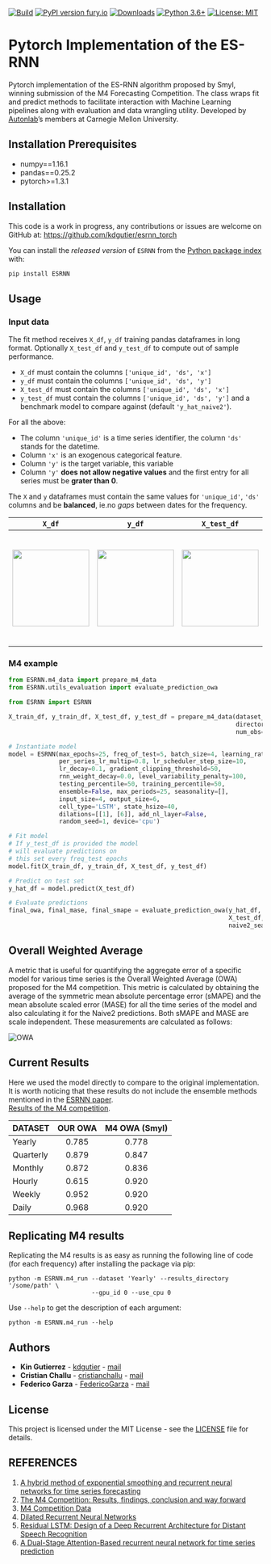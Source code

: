 [![Build](https://github.com/kdgutier/esrnn_torch/workflows/Python%20package/badge.svg?branch=pip)](https://github.com/kdgutier/esrnn_torch/tree/pip)
[![PyPI version fury.io](https://badge.fury.io/py/ESRNN.svg)](https://pypi.python.org/pypi/ESRNN/)
[![Downloads](https://pepy.tech/badge/esrnn)](https://pepy.tech/project/esrnn)
[![Python 3.6+](https://img.shields.io/badge/python-3.6+-blue.svg)](https://www.python.org/downloads/release/python-360+/)
[![License: MIT](https://img.shields.io/badge/License-MIT-green.svg)](https://github.com/kdgutier/esrnn_torch/blob/master/LICENSE)


# Pytorch Implementation of the ES-RNN
Pytorch implementation of the ES-RNN algorithm proposed by Smyl, winning submission of the M4 Forecasting Competition. The class wraps fit and predict methods to facilitate interaction with Machine Learning pipelines along with evaluation and data wrangling utility. Developed by [Autonlab](https://www.autonlab.org/)’s members at Carnegie Mellon University.

## Installation Prerequisites
* numpy==1.16.1
* pandas==0.25.2
* pytorch>=1.3.1

## Installation

This code is a work in progress, any contributions or issues are welcome on
GitHub at: https://github.com/kdgutier/esrnn_torch

You can install the *released version* of `ESRNN` from the [Python package index](https://pypi.org) with:

```python
pip install ESRNN
```

## Usage

### Input data

The fit method receives `X_df`, `y_df` training pandas dataframes in long format. Optionally `X_test_df` and `y_test_df` to compute out of sample performance.
- `X_df` must contain the columns `['unique_id', 'ds', 'x']`
- `y_df` must contain the columns `['unique_id', 'ds', 'y']`
- `X_test_df` must contain the columns `['unique_id', 'ds', 'x']`
- `y_test_df` must contain the columns `['unique_id', 'ds', 'y']` and a benchmark model to compare against  (default `'y_hat_naive2'`).

For all the above:
- The column `'unique_id'` is a time series identifier, the column `'ds'` stands for the datetime.
- Column `'x'` is an exogenous categorical feature.
- Column `'y'` is the target variable, this variable 
- Column `'y'` **does not allow negative values** and the first entry for all series must be **grater than 0**.

The `X` and `y` dataframes must contain the same values for `'unique_id'`, `'ds'` columns and be **balanced**, ie.no *gaps* between dates for the frequency.


<center>

|`X_df`|`y_df` |`X_test_df`| `y_test_df`|
|:-----------:|:-----------:|:-----------:|:-----------:|
|<img src="https://raw.githubusercontent.com/kdgutier/esrnn_torch/master/.github/images/x_train.png" width="152"> | <img src="https://raw.githubusercontent.com/kdgutier/esrnn_torch/master/.github/images/y_train.png" width="152"> | <img src="https://raw.githubusercontent.com/kdgutier/esrnn_torch/master/.github/images/x_test.png" width="152"> | <img src="https://raw.githubusercontent.com/kdgutier/esrnn_torch/master/.github/images/y_test.png" width="223">|

</center>


### M4 example


```python
from ESRNN.m4_data import prepare_m4_data
from ESRNN.utils_evaluation import evaluate_prediction_owa

from ESRNN import ESRNN

X_train_df, y_train_df, X_test_df, y_test_df = prepare_m4_data(dataset_name='Yearly',
                                                               directory = './data',
                                                               num_obs=1000)

# Instantiate model
model = ESRNN(max_epochs=25, freq_of_test=5, batch_size=4, learning_rate=1e-4,
              per_series_lr_multip=0.8, lr_scheduler_step_size=10,
              lr_decay=0.1, gradient_clipping_threshold=50,
              rnn_weight_decay=0.0, level_variability_penalty=100,
              testing_percentile=50, training_percentile=50,
              ensemble=False, max_periods=25, seasonality=[],
              input_size=4, output_size=6,
              cell_type='LSTM', state_hsize=40,
              dilations=[[1], [6]], add_nl_layer=False,
              random_seed=1, device='cpu')

# Fit model
# If y_test_df is provided the model
# will evaluate predictions on
# this set every freq_test epochs
model.fit(X_train_df, y_train_df, X_test_df, y_test_df)

# Predict on test set
y_hat_df = model.predict(X_test_df)

# Evaluate predictions
final_owa, final_mase, final_smape = evaluate_prediction_owa(y_hat_df, y_train_df,
                                                             X_test_df, y_test_df,
                                                             naive2_seasonality=1)
```
## Overall Weighted Average

A metric that is useful for quantifying the aggregate error of a specific model for various time series is the Overall Weighted Average (OWA) proposed for the M4 competition. This metric is calculated by obtaining the average of the symmetric mean absolute percentage error (sMAPE) and the mean absolute scaled error (MASE) for all the time series of the model and also calculating it for the Naive2 predictions. Both sMAPE and MASE are scale independent. These measurements are calculated as follows:

![OWA](https://raw.githubusercontent.com/kdgutier/esrnn_torch/master/.github/images/metrics.png)



## Current Results
Here we used the model directly to compare to the original implementation. It is worth noticing that these results do not include the ensemble methods mentioned in the [ESRNN paper](https://www.sciencedirect.com/science/article/pii/S0169207019301153).<br/>
[Results of the M4 competition](https://www.researchgate.net/publication/325901666_The_M4_Competition_Results_findings_conclusion_and_way_forward).
<br/>

| DATASET   | OUR OWA | M4 OWA (Smyl) |
|-----------|:---------:|:--------:|
| Yearly    | 0.785   | 0.778  |
| Quarterly | 0.879   | 0.847  |
| Monthly   | 0.872   | 0.836  |
| Hourly    | 0.615   | 0.920  |
| Weekly    | 0.952   | 0.920  |
| Daily     | 0.968   | 0.920  |


## Replicating M4 results


Replicating the M4 results is as easy as running the following line of code (for each frequency) after installing the package via pip:

```console
python -m ESRNN.m4_run --dataset 'Yearly' --results_directory '/some/path' \
                       --gpu_id 0 --use_cpu 0
```

Use `--help` to get the description of each argument:

```console
python -m ESRNN.m4_run --help
```

## Authors
* **Kin Gutierrez** - [kdgutier](https://github.com/kdgutier) - [mail](kdgutier@cs.cmu.edu)
* **Cristian Challu** - [cristianchallu](https://github.com/cristianchallu) - [mail](cchallu@andrew.cmu.edu)
* **Federico Garza** - [FedericoGarza](https://github.com/FedericoGarza) - [mail](fede.garza.ramirez@gmail.com)

## License
This project is licensed under the MIT License - see the [LICENSE](https://github.com/kdgutier/esrnn_torch/blob/master/LICENSE) file for details.


## REFERENCES
1. [A hybrid method of exponential smoothing and recurrent neural networks for time series forecasting](https://www.sciencedirect.com/science/article/pii/S0169207019301153)
2. [The M4 Competition: Results, findings, conclusion and way forward](https://www.researchgate.net/publication/325901666_The_M4_Competition_Results_findings_conclusion_and_way_forward)
3. [M4 Competition Data](https://github.com/M4Competition/M4-methods/tree/master/Dataset)
4. [Dilated Recurrent Neural Networks](https://papers.nips.cc/paper/6613-dilated-recurrent-neural-networks.pdf)
5. [Residual LSTM: Design of a Deep Recurrent Architecture for Distant Speech Recognition](https://arxiv.org/abs/1701.03360)
6. [A Dual-Stage Attention-Based recurrent neural network for time series prediction](https://arxiv.org/abs/1704.02971)
